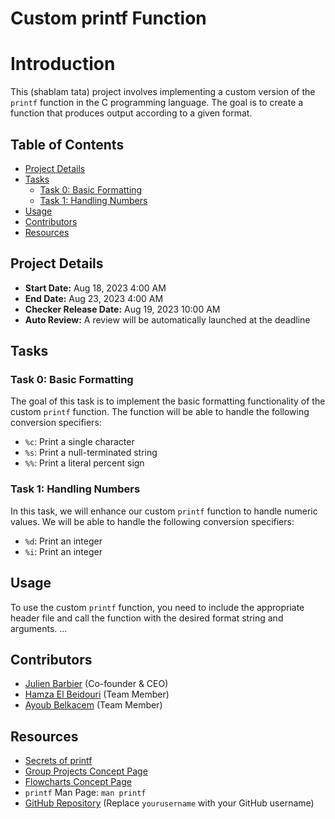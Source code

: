 # Custom printf Function

# Introduction
This (shablam tata)  project involves implementing a custom version of the `printf` function in the C programming language. The goal is to create a function that produces output according to a given format.

## Table of Contents
- [Project Details](#project-details)
- [Tasks](#tasks)
  - [Task 0: Basic Formatting](#task-0-basic-formatting)
  - [Task 1: Handling Numbers](#task-1-handling-numbers)
- [Usage](#usage)
- [Contributors](#contributors)
- [Resources](#resources)

## Project Details
- **Start Date:** Aug 18, 2023 4:00 AM
- **End Date:** Aug 23, 2023 4:00 AM
- **Checker Release Date:** Aug 19, 2023 10:00 AM
- **Auto Review:** A review will be automatically launched at the deadline

## Tasks
### Task 0: Basic Formatting
The goal of this task is to implement the basic formatting functionality of the custom `printf` function. The function will be able to handle the following conversion specifiers:
- `%c`: Print a single character
- `%s`: Print a null-terminated string
- `%%`: Print a literal percent sign

### Task 1: Handling Numbers
In this task, we will enhance our custom `printf` function to handle numeric values. We will be able to handle the following conversion specifiers:
- `%d`: Print an integer
- `%i`: Print an integer

## Usage
To use the custom `printf` function, you need to include the appropriate header file and call the function with the desired format string and arguments. ...

## Contributors
- [Julien Barbier](https://github.com/julienbarbier42) (Co-founder & CEO)
- [Hamza El Beidouri](https://github.com/Hamza-El-Beidouri) (Team Member)
- [Ayoub Belkacem](https://github.com/ay-bkm) (Team Member)

## Resources
- [Secrets of printf](#)
- [Group Projects Concept Page](#)
- [Flowcharts Concept Page](#)
- `printf` Man Page: `man printf`
- [GitHub Repository](https://github.com/yourusername/printf) (Replace `yourusername` with your GitHub username)
